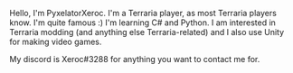 Hello, I'm PyxelatorXeroc.
I'm a Terraria player, as most Terraria players know. I'm quite famous :)
I'm learning  C# and Python.
I am interested in Terraria modding (and anything else Terraria-related) and I also use Unity for making video games.

My discord is Xeroc#3288 for anything you want to contact me for.
